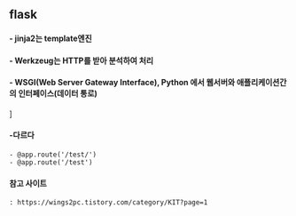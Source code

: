 ## flask

#### - jinja2는 template엔진
#### - Werkzeug는 HTTP를 받아 분석하여 처리
#### - WSGI(Web Server Gateway Interface), Python 에서 웹서버와 애플리케이션간의 인터페이스(데이터 통로) 
]

#### -다르다
    - @app.route('/test/')
    - @app.route('/test')

#### 참고 사이트
    : https://wings2pc.tistory.com/category/KIT?page=1
